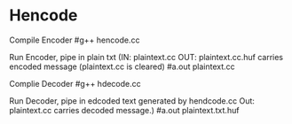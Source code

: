 Hencode
=======

Compile Encoder
#g++ hencode.cc

Run Encoder, pipe in plain txt 
(IN: plaintext.cc OUT: plaintext.cc.huf carries encoded message (plaintext.cc is cleared)
#a.out plaintext.cc    

Complie Decoder
#g++ hdecode.cc

Run Decoder, pipe in edcoded text generated by hendcode.cc
Out: plaintext.cc carries decoded message.)
#a.out plaintext.txt.huf
